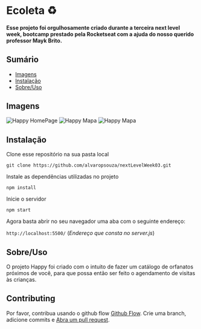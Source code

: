 # Ecoleta ♻️
#### Esse projeto foi orgulhosamente criado durante a terceira next level week, bootcamp prestado pela <b>Rocketseat</b> com a ajuda do nosso querido professor Mayk Brito. 


## Sumário

- [Imagens](#Imagens)
- [Instalação](#instalação)
- [Sobre/Uso](#Sobre/uso)

## Imagens

![Happy HomePage](./public/images/happyhome.png)
![Happy Mapa](./public/images/happymap.png)
![Happy Mapa](./public/images/happyadd.png)


## Instalação

Clone esse repositório na sua pasta local

`git clone https://github.com/alvaropsouza/nextLevelWeek03.git`

Instale as dependências utilizadas no projeto

`npm install`

Inicie o servidor

`npm start`

Agora basta abrir no seu navegador uma aba com o seguinte endereço:

`http://localhost:5500/` (<i>Endereço que consta no server.js</i>)
## Sobre/Uso

O projeto Happy foi criado com o intuito de fazer um catálogo de orfanatos próximos de você, para que possa então ser feito o agendamento de visitas às crianças.

## Contributing

Por favor, contribua usando o github flow [Github Flow](https://guides.github.com/introduction/flow/). Crie uma branch, adicione commits e [Abra um pull request](https://github.com/fraction/readme-boilerplate/compare/).
